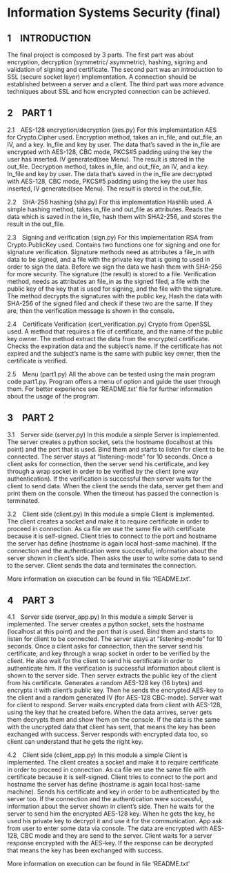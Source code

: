 # Information Systems Security (final)

## 1 INTRODUCTION
The final project is composed by 3 parts. The first part was about encryption, decryption (symmetric/ asymmetric), hashing, signing and validation of signing and certificate. The second part was an introduction to SSL (secure socket layer) implementation. A connection should be established between a server and a client. The third part was more advance techniques about SSL and how encrypted connection can be achieved.    

## 2 PART 1
2.1 AES-128 encryption/decryption (aes.py)
For this implementation AES for Crypto.Cipher used.
Encryption method, takes an in_file, and out_file, an IV, and a key. In_file and key by user. The data that’s saved in the in_file are encrypted with AES-128, CBC mode, PKCS#5 padding using the key the user has inserted. IV generated(see Menu). The result is stored in the out_file.
Decryption method, takes in_file, and out_file, an IV, and a key. In_file and key by user. The data that’s saved in the in_file are decrypted with AES-128, CBC mode, PKCS#5 padding using the key the user has inserted, IV generated(see Menu). The result is stored in the out_file.

2.2 SHA-256 hashing (sha.py)
For this implementation Hashlib used.
A simple hashing method, takes in_file and out_file as attributes. Reads the data which is saved in the in_file, hash them with SHA2-256, and stores the result in the out_file.

2.3 Signing and verification (sign.py)
For this implementation RSA from Crypto.PublicKey used.
Contains two functions one for signing and one for signature verification.
Signature methods  need as attributes a file_in with data to be signed, and a file with the private key that is going to used in order to sign the data. Before we sign the data we hash them with SHA-256 for more security. The signature (the result) is stored to a file. Verification method, needs as attributes an file_in as the signed filed, a file with the public key of the key that is used for signing, and the file with the signature. The method decrypts the signatures with the public key, Hash the data with SHA-256 of the signed filed and check if these two are the same. If they are, then the verification message is shown in the console. 

2.4 Certificate Verification (cert_verification.py)
Crypto from OpenSSL used.
A method that requires a file of certificate, and the name of the public key owner. The method extract the data from the encrypted certificate. Checks the expiration data and the subject’s name.
If the certificate has not expired and the subject’s name is the same with public key owner, then the certificate is verified.


2.5 Menu (part1.py)
All the above can be tested using the main program code part1.py. Program offers a menu of option and guide the user through them. For better experience see ‘README.txt’ file for further information about the usage of the program.

## 3 PART 2
3.1 Server side (server.py)
In this module a simple Server is implemented. The server creates a python socket, sets the hostname (localhost at this point) and the port that is used. Bind them and starts to listen for client to be connected. The server stays at “listening-mode” for 10 seconds. Once a client asks for connection, then the server send his certificate, and key through a wrap socket in order to be verified by the client (one way authentication). If the verification is successful then server waits for the client to send data. When the client the sends the data, server get them and print them on the console. When the timeout has passed the connection is terminated.
	
3.2 Client side (client.py)
In this module a simple Client is implemented. The client creates a socket and make it to require certificate in order to proceed in connection. As ca file we use the same file with certificate because it is self-signed. Client tries to connect to the port and hostname the server has define (hostname is again local host-same machine). If the connection and the authentication were successful, information about the server shown in client’s side. Then asks the user to write some data to send to the server. Client sends the data and terminates the connection.

More information on execution can be found in file ‘README.txt’. 

## 4 PART 3
4.1 Server side (server_app.py)
In this module a simple Server is implemented. The server creates a python socket, sets the hostname (localhost at this point) and the port that is used. Bind them and starts to listen for client to be connected. The server stays at “listening-mode” for 10 seconds. Once a client asks for connection, then the server send his certificate, and key through a wrap socket in order to be verified by the client. He also wait for the client to send his certificate in order to authenticate him. If the verification is successful information about client is shown to the server side. Then server extracts the public key of the client from his certificate. Generates a random AES-128 key (16 bytes) and encrypts it with client’s public key. Then he sends the encrypted AES-key to the client and a random generated IV (for AES-128 CBC-mode). Server wait for client to respond. Server waits encrypted data from client with AES-128, using the key that he created before. When the data arrives, server gets them decrypts them and show them on the console. If the data is the same with the uncrypted data that client has sent, that means the key has been exchanged with success. Server responds with encrypted data too, so client can understand that he gets the right key. 

4.2 Client side (client_app.py)
In this module a simple Client is implemented. The client creates a socket and make it to require certificate in order to proceed in connection. As ca file we use the same file with certificate because it is self-signed. Client tries to connect to the port and hostname the server has define (hostname is again local host-same machine). Sends his certificate and key in order to be authenticated by the server too. If the connection and the authentication were successful, information about the server shown in client’s side. Then he waits for the server to send him the encrypted AES-128 key. When he gets the key, he used his private key to decrypt it and use it for the communication. App ask from user to enter some data via console. The data are encrypted with AES-128, CBC mode and they are send to the server. Client waits for a server response encrypted with the AES-key. If the response can be decrypted that means the key has been exchanged with success.

More information on execution can be found in file ‘README.txt’
